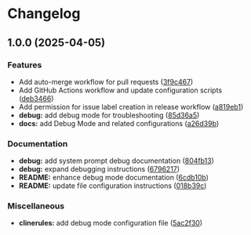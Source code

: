 # Changelog

## 1.0.0 (2025-04-05)


### Features

* Add auto-merge workflow for pull requests ([3f9c467](https://github.com/FrancisVarga/roo-code-memory-bank/commit/3f9c46742adf480d28adf9ae230cbffd621e6e7c))
* Add GitHub Actions workflow and update configuration scripts ([deb3466](https://github.com/FrancisVarga/roo-code-memory-bank/commit/deb3466cbcdb5ab6d27d6ef1c0ab72a538355341))
* Add permission for issue label creation in release workflow ([a819eb1](https://github.com/FrancisVarga/roo-code-memory-bank/commit/a819eb123ac4c9a8f0fbd6bbb6bc45a9361d9274))
* **debug:** add debug mode for troubleshooting ([85d36a5](https://github.com/FrancisVarga/roo-code-memory-bank/commit/85d36a5a90ad6c94e2fcb4f91e03f62ba88fe4f3))
* **docs:** add Debug Mode and related configurations ([a26d39b](https://github.com/FrancisVarga/roo-code-memory-bank/commit/a26d39b191bbd5032b31eb9f855b9395ccb108b9))


### Documentation

* **debug:** add system prompt debug documentation ([804fb13](https://github.com/FrancisVarga/roo-code-memory-bank/commit/804fb134b9dd7e69e380b4d3adce4e8a61b9e4b4))
* **debug:** expand debugging instructions ([6796217](https://github.com/FrancisVarga/roo-code-memory-bank/commit/6796217c1cd805a8064c1c00309d890067381c8c))
* **README:** enhance debug mode documentation ([6cdb10b](https://github.com/FrancisVarga/roo-code-memory-bank/commit/6cdb10bc278c6cd8b11f5475b33376ef15f62373))
* **README:** update file configuration instructions ([018b39c](https://github.com/FrancisVarga/roo-code-memory-bank/commit/018b39c0e2299bb2057f27d6eabe938cec80e512))


### Miscellaneous

* **clinerules:** add debug mode configuration file ([5ac2f30](https://github.com/FrancisVarga/roo-code-memory-bank/commit/5ac2f309f00d4367cadcab7345971929612b7283))
